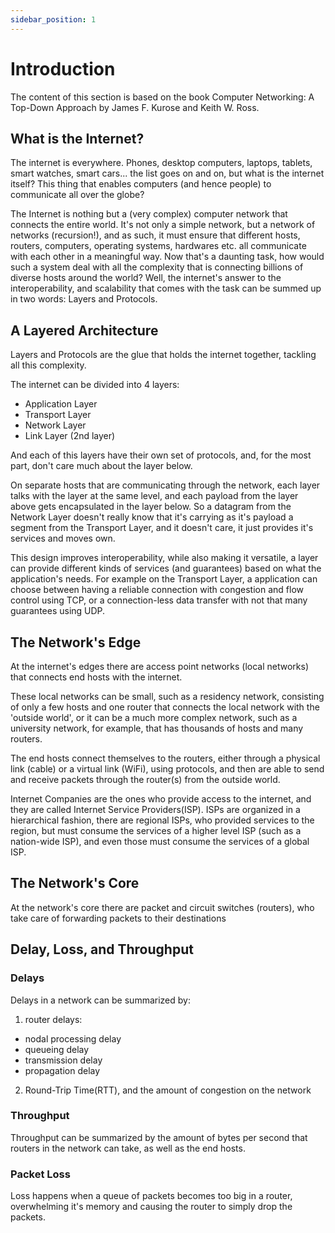 ```yaml
---
sidebar_position: 1
---
```


# Introduction

The content of this section is based on the book Computer Networking: A Top-Down Approach by James F. Kurose and Keith W. Ross.

## What is the Internet?

The internet is everywhere. Phones, desktop computers, laptops, tablets, smart watches, smart cars... the list goes on and on, but what is the internet itself? This thing that enables computers (and hence people) to communicate all over the globe?

The Internet is nothing but a (very complex) computer network that connects the entire world. It's not only a simple network, but a network of networks (recursion!), and as such, it must ensure that different hosts, routers, computers, operating systems, hardwares etc. all communicate with each other in a meaningful way. Now that's a daunting task, how would such a system deal with all the complexity that is connecting billions of diverse hosts around the world? Well, the internet's answer to the interoperability, and scalability that comes with the task can be summed up in two words: Layers and Protocols.

## A Layered Architecture

Layers and Protocols are the glue that holds the internet together, tackling all this complexity.

The internet can be divided into 4 layers:

- Application Layer
- Transport Layer
- Network Layer
- Link Layer (2nd layer)

And each of this layers have their own set of protocols, and, for the most part, don't care much about the layer below.

On separate hosts that are communicating through the network, each layer talks with the layer at the same level, and each payload from the layer above gets encapsulated in the layer below. So a datagram from the Network Layer doesn't really know that it's carrying as it's payload a segment from the Transport Layer, and it doesn't care, it just provides it's services and moves own.

This design improves interoperability, while also making it versatile, a layer can provide different kinds of services (and guarantees) based on what the application's needs. For example on the Transport Layer, a application can choose between having a reliable connection with congestion and flow control using TCP, or a connection-less data transfer with not that many guarantees using UDP.

## The Network's Edge

At the internet's edges there are access point networks (local networks) that connects end hosts with the internet.

These local networks can be small, such as a residency network, consisting of only a few hosts and one router that connects the local network with the 'outside world', or it can be a much more complex network, such as a university network, for example, that has thousands of hosts and many routers.

The end hosts connect themselves to the routers, either through a physical link (cable) or a virtual link (WiFi), using protocols, and then are able to send and receive packets through the router(s) from the outside world.

Internet Companies are the ones who provide access to the internet, and they are called Internet Service Providers(ISP). ISPs are organized in a hierarchical fashion, there are regional ISPs, who provided services to the region, but must consume the services of a higher level ISP (such as a nation-wide ISP), and even those must consume the services of a global ISP.

## The Network's Core

At the network's core there are packet and circuit switches (routers), who take care of forwarding packets to their destinations

## Delay, Loss, and Throughput

### Delays

Delays in a network can be summarized by:

1. router delays:

- nodal processing delay
- queueing delay
- transmission delay
- propagation delay

2. Round-Trip Time(RTT), and the amount of congestion on the network

### Throughput

Throughput can be summarized by the amount of bytes per second that routers in the network can take, as well as the end hosts.

### Packet Loss

Loss happens when a queue of packets becomes too big in a router, overwhelming it's memory and causing the router to simply drop the packets.
